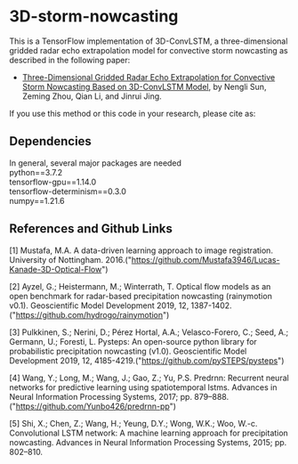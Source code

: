 # 3D-storm-nowcasting
This is a TensorFlow implementation of 3D-ConvLSTM, a three-dimensional gridded radar echo extrapolation model for convective storm nowcasting as described in the following paper:

* [Three-Dimensional Gridded Radar Echo Extrapolation for Convective Storm Nowcasting Based on 3D-ConvLSTM Model](http://https://www.mdpi.com/2072-4292/14/17/4256), by Nengli Sun, Zeming Zhou, Qian Li, and Jinrui Jing.

If you use this method or this code in your research, please cite as:

## Dependencies
In general, several major packages are needed\
python==3.7.2\
tensorflow-gpu==1.14.0\
tensorflow-determinism==0.3.0\
numpy==1.21.6

## References and Github Links
[1] Mustafa, M.A. A data-driven learning approach to image registration. University of Nottingham. 2016.("https://github.com/Mustafa3946/Lucas-Kanade-3D-Optical-Flow")

[2] Ayzel, G.; Heistermann, M.; Winterrath, T. Optical flow models as an open benchmark for radar-based precipitation nowcasting (rainymotion v0.1). Geoscientific Model Development 2019, 12, 1387-1402.("https://github.com/hydrogo/rainymotion")

[3] Pulkkinen, S.; Nerini, D.; Pérez Hortal, A.A.; Velasco-Forero, C.; Seed, A.; Germann, U.; Foresti, L. Pysteps: An open-source python library for probabilistic precipitation nowcasting (v1.0). Geoscientific Model Development 2019, 12, 4185-4219.("https://github.com/pySTEPS/pysteps")

[4] Wang, Y.; Long, M.; Wang, J.; Gao, Z.; Yu, P.S. Predrnn: Recurrent neural networks for predictive learning using spatiotemporal lstms. Advances in Neural Information Processing Systems, 2017; pp. 879–888.("https://github.com/Yunbo426/predrnn-pp")

[5] Shi, X.; Chen, Z.; Wang, H.; Yeung, D.Y.; Wong, W.K.; Woo, W.-c. Convolutional LSTM network: A machine learning approach for precipitation nowcasting. Advances in Neural Information Processing Systems, 2015; pp. 802–810.
